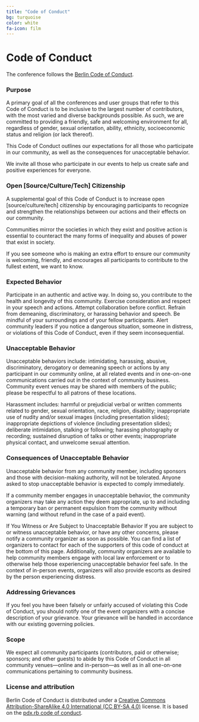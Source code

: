 ```yaml
---
title: "Code of Conduct"
bg: turquoise
color: white
fa-icon: film
---
```


# Code of Conduct

The conference follows the [Berlin Code of Conduct](https://berlincodeofconduct.org/).

### Purpose
A primary goal of all the conferences and user groups that refer to this Code of Conduct is to be inclusive to the largest number of contributors, with the most varied and diverse backgrounds possible. As such, we are committed to providing a friendly, safe and welcoming environment for all, regardless of gender, sexual orientation, ability, ethnicity, socioeconomic status and religion (or lack thereof).

This Code of Conduct outlines our expectations for all those who participate in our community, as well as the consequences for unacceptable behavior.

We invite all those who participate in our events to help us create safe and positive experiences for everyone.

### Open [Source/Culture/Tech] Citizenship
A supplemental goal of this Code of Conduct is to increase open [source/culture/tech] citizenship by encouraging participants to recognize and strengthen the relationships between our actions and their effects on our community.

Communities mirror the societies in which they exist and positive action is essential to counteract the many forms of inequality and abuses of power that exist in society.

If you see someone who is making an extra effort to ensure our community is welcoming, friendly, and encourages all participants to contribute to the fullest extent, we want to know.

### Expected Behavior
Participate in an authentic and active way. In doing so, you contribute to the health and longevity of this community.
Exercise consideration and respect in your speech and actions.
Attempt collaboration before conflict.
Refrain from demeaning, discriminatory, or harassing behavior and speech.
Be mindful of your surroundings and of your fellow participants. Alert community leaders if you notice a dangerous situation, someone in distress, or violations of this Code of Conduct, even if they seem inconsequential.

### Unacceptable Behavior
Unacceptable behaviors include: intimidating, harassing, abusive, discriminatory, derogatory or demeaning speech or actions by any participant in our community online, at all related events and in one-on-one communications carried out in the context of community business. Community event venues may be shared with members of the public; please be respectful to all patrons of these locations.

Harassment includes: harmful or prejudicial verbal or written comments related to gender, sexual orientation, race, religion, disability; inappropriate use of nudity and/or sexual images (including presentation slides); inappropriate depictions of violence (including presentation slides); deliberate intimidation, stalking or following; harassing photography or recording; sustained disruption of talks or other events; inappropriate physical contact, and unwelcome sexual attention.

### Consequences of Unacceptable Behavior
Unacceptable behavior from any community member, including sponsors and those with decision-making authority, will not be tolerated. Anyone asked to stop unacceptable behavior is expected to comply immediately.

If a community member engages in unacceptable behavior, the community organizers may take any action they deem appropriate, up to and including a temporary ban or permanent expulsion from the community without warning (and without refund in the case of a paid event).

If You Witness or Are Subject to Unacceptable Behavior
If you are subject to or witness unacceptable behavior, or have any other concerns, please notify a community organizer as soon as possible. You can find a list of organizers to contact for each of the supporters of this code of conduct at the bottom of this page. Additionally, community organizers are available to help community members engage with local law enforcement or to otherwise help those experiencing unacceptable behavior feel safe. In the context of in-person events, organizers will also provide escorts as desired by the person experiencing distress.

### Addressing Grievances
If you feel you have been falsely or unfairly accused of violating this Code of Conduct, you should notify one of the event organizers with a concise description of your grievance. Your grievance will be handled in accordance with our existing governing policies.

### Scope
We expect all community participants (contributors, paid or otherwise; sponsors; and other guests) to abide by this Code of Conduct in all community venues—online and in-person—as well as in all one-on-one communications pertaining to community business.

### License and attribution
Berlin Code of Conduct is distributed under a [Creative Commons Attribution-ShareAlike 4.0 International (CC BY-SA 4.0)](https://creativecommons.org/licenses/by-sa/4.0/) license. It is based on the [pdx.rb code of conduct](http://pdxruby.org/codeofconduct).